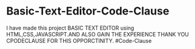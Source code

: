 # Basic-Text-Editor-Code-Clause
I have made this project BASIC TEXT EDITOR using HTML,CSS,JAVASCRIPT.AND ALSO GAIN THE EXPERIENCE THANK YOU CPODECLAUSE FOR THIS OPPORCTINITY.
#Code-Clause
